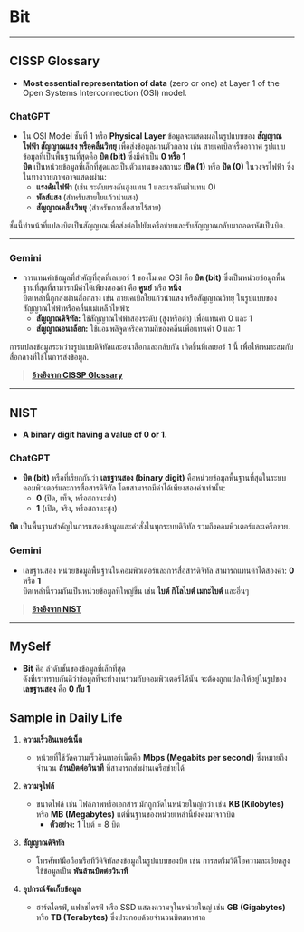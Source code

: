 # **Bit**

---

## **CISSP Glossary**
- **Most essential representation of data** (zero or one) at Layer 1 of the Open Systems Interconnection (OSI) model.

### **ChatGPT**
- ใน OSI Model ชั้นที่ 1 หรือ **Physical Layer** ข้อมูลจะแสดงผลในรูปแบบของ **สัญญาณไฟฟ้า สัญญาณแสง หรือคลื่นวิทยุ** เพื่อส่งข้อมูลผ่านตัวกลาง เช่น สายเคเบิลหรืออากาศ รูปแบบข้อมูลที่เป็นพื้นฐานที่สุดคือ **บิต (bit)** ซึ่งมีค่าเป็น **0 หรือ 1**  
  **บิต** เป็นหน่วยข้อมูลที่เล็กที่สุดและเป็นตัวแทนของสถานะ **เปิด (1)** หรือ **ปิด (0)** ในวงจรไฟฟ้า ซึ่งในทางกายภาพอาจแสดงผ่าน:
  - **แรงดันไฟฟ้า** (เช่น ระดับแรงดันสูงแทน 1 และแรงดันต่ำแทน 0)  
  - **พัลส์แสง** (สำหรับสายใยแก้วนำแสง)  
  - **สัญญาณคลื่นวิทยุ** (สำหรับการสื่อสารไร้สาย)  

ชั้นนี้ทำหน้าที่แปลงบิตเป็นสัญญาณเพื่อส่งต่อไปยังเครือข่ายและรับสัญญาณกลับมาถอดรหัสเป็นบิต.

---

### **Gemini**
- การแทนค่าข้อมูลที่สำคัญที่สุดที่เลเยอร์ 1 ของโมเดล OSI คือ **บิต (bit)** ซึ่งเป็นหน่วยข้อมูลพื้นฐานที่สุดที่สามารถมีค่าได้เพียงสองค่า คือ **ศูนย์** หรือ **หนึ่ง**  
  บิตเหล่านี้ถูกส่งผ่านสื่อกลาง เช่น สายเคเบิลใยแก้วนำแสง หรือสัญญาณวิทยุ ในรูปแบบของสัญญาณไฟฟ้าหรือคลื่นแม่เหล็กไฟฟ้า:
  - **สัญญาณดิจิทัล:** ใช้สัญญาณไฟฟ้าสองระดับ (สูงหรือต่ำ) เพื่อแทนค่า 0 และ 1  
  - **สัญญาณอนาล็อก:** ใช้แอมพลิจูดหรือความถี่ของคลื่นเพื่อแทนค่า 0 และ 1  

การแปลงข้อมูลระหว่างรูปแบบดิจิทัลและอนาล็อกและกลับกัน เกิดขึ้นที่เลเยอร์ 1 นี้ เพื่อให้เหมาะสมกับสื่อกลางที่ใช้ในการส่งข้อมูล.

> **[อ้างอิงจาก CISSP Glossary](https://www.isc2.org/certifications/cissp/cissp-student-glossary)**

---

## **NIST**
- **A binary digit having a value of 0 or 1.**

### **ChatGPT**
- **บิต (bit)** หรือที่เรียกกันว่า **เลขฐานสอง (binary digit)** คือหน่วยข้อมูลพื้นฐานที่สุดในระบบคอมพิวเตอร์และการสื่อสารดิจิทัล โดยสามารถมีค่าได้เพียงสองค่าเท่านั้น:  
  - **0** (ปิด, เท็จ, หรือสถานะต่ำ)  
  - **1** (เปิด, จริง, หรือสถานะสูง)  

**บิต** เป็นพื้นฐานสำคัญในการแสดงข้อมูลและคำสั่งในทุกระบบดิจิทัล รวมถึงคอมพิวเตอร์และเครือข่าย.

### **Gemini**
- เลขฐานสอง หน่วยข้อมูลพื้นฐานในคอมพิวเตอร์และการสื่อสารดิจิทัล สามารถแทนค่าได้สองค่า: **0** หรือ **1**  
  บิตเหล่านี้รวมกันเป็นหน่วยข้อมูลที่ใหญ่ขึ้น เช่น **ไบต์ กิโลไบต์ เมกะไบต์** และอื่นๆ  

> **[อ้างอิงจาก NIST](https://csrc.nist.gov/glossary/term/bit)**

---

## **MySelf**
- **Bit** คือ ลำดับชั้นของข้อมูลที่เล็กที่สุด  
  ดังที่เราทราบกันดีว่าข้อมูลที่จะทำงานร่วมกับคอมพิวเตอร์ได้นั้น จะต้องถูกแปลงให้อยู่ในรูปของ **เลขฐานสอง** คือ **0 กับ 1**  

## **Sample in Daily Life**

1. **ความเร็วอินเทอร์เน็ต**  
   - หน่วยที่ใช้วัดความเร็วอินเทอร์เน็ตคือ **Mbps (Megabits per second)** ซึ่งหมายถึงจำนวน **ล้านบิตต่อวินาที** ที่สามารถส่งผ่านเครือข่ายได้  

2. **ความจุไฟล์**  
   - ขนาดไฟล์ เช่น ไฟล์ภาพหรือเอกสาร มักถูกวัดในหน่วยใหญ่กว่า เช่น **KB (Kilobytes)** หรือ **MB (Megabytes)** แต่พื้นฐานของหน่วยเหล่านี้ยังคงมาจากบิต  
     - **ตัวอย่าง:** 1 ไบต์ = 8 บิต  

3. **สัญญาณดิจิทัล**  
   - โทรศัพท์มือถือหรือทีวีดิจิทัลส่งข้อมูลในรูปแบบของบิต เช่น การสตรีมวิดีโอความละเอียดสูงใช้ข้อมูลเป็น **พันล้านบิตต่อวินาที**  

4. **อุปกรณ์จัดเก็บข้อมูล**  
   - ฮาร์ดไดรฟ์, แฟลชไดรฟ์ หรือ SSD แสดงความจุในหน่วยใหญ่ เช่น **GB (Gigabytes)** หรือ **TB (Terabytes)** ซึ่งประกอบด้วยจำนวนบิตมหาศาล  

